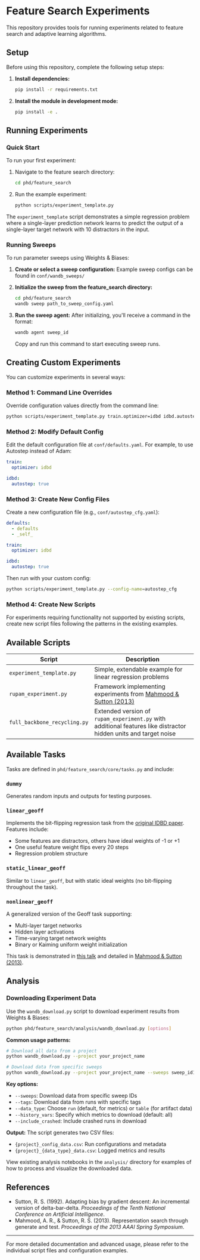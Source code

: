 # Feature Search Experiments

This repository provides tools for running experiments related to feature search and adaptive learning algorithms.

## Setup

Before using this repository, complete the following setup steps:

1. **Install dependencies:**
   ```bash
   pip install -r requirements.txt
   ```

2. **Install the module in development mode:**
   ```bash
   pip install -e .
   ```

## Running Experiments

### Quick Start

To run your first experiment:

1. Navigate to the feature search directory:
   ```bash
   cd phd/feature_search
   ```

2. Run the example experiment:
   ```bash
   python scripts/experiment_template.py
   ```

The `experiment_template` script demonstrates a simple regression problem where a single-layer prediction network learns to predict the output of a single-layer target network with 10 distractors in the input.

### Running Sweeps

To run parameter sweeps using Weights & Biases:

1. **Create or select a sweep configuration:**
   Example sweep configs can be found in `conf/wandb_sweeps/`

2. **Initialize the sweep from the feature_search directory:**
   ```bash
   cd phd/feature_search
   wandb sweep path_to_sweep_config.yaml
   ```

3. **Run the sweep agent:**
   After initializing, you'll receive a command in the format:
   ```bash
   wandb agent sweep_id
   ```
   
   Copy and run this command to start executing sweep runs.

## Creating Custom Experiments

You can customize experiments in several ways:

### Method 1: Command Line Overrides

Override configuration values directly from the command line:

```bash
python scripts/experiment_template.py train.optimizer=idbd idbd.autostep=true
```

### Method 2: Modify Default Config

Edit the default configuration file at `conf/defaults.yaml`. For example, to use Autostep instead of Adam:

```yaml
train:
  optimizer: idbd

idbd:
  autostep: true
```

### Method 3: Create New Config Files

Create a new configuration file (e.g., `conf/autostep_cfg.yaml`):

```yaml
defaults:
  - defaults
  - _self_

train:
  optimizer: idbd

idbd:
  autostep: true
```

Then run with your custom config:

```bash
python scripts/experiment_template.py --config-name=autostep_cfg
```

### Method 4: Create New Scripts

For experiments requiring functionality not supported by existing scripts, create new script files following the patterns in the existing examples.

## Available Scripts

| Script | Description |
|--------|-------------|
| `experiment_template.py` | Simple, extendable example for linear regression problems |
| `rupam_experiment.py` | Framework implementing experiments from [Mahmood & Sutton (2013)](http://incompleteideas.net/papers/MS-AAAIws-2013.pdf) |
| `full_backbone_recycling.py` | Extended version of `rupam_experiment.py` with additional features like distractor hidden units and target noise |

## Available Tasks

Tasks are defined in `phd/feature_search/core/tasks.py` and include:

### `dummy`
Generates random inputs and outputs for testing purposes.

### `linear_geoff`
Implements the bit-flipping regression task from the [original IDBD paper](https://cdn.aaai.org/AAAI/1992/AAAI92-027.pdf). Features include:
- Some features are distractors, others have ideal weights of -1 or +1
- One useful feature weight flips every 20 steps
- Regression problem structure

### `static_linear_geoff`
Similar to `linear_geoff`, but with static ideal weights (no bit-flipping throughout the task).

### `nonlinear_geoff`
A generalized version of the Geoff task supporting:
- Multi-layer target networks
- Hidden layer activations
- Time-varying target network weights
- Binary or Kaiming uniform weight initialization

This task is demonstrated in [this talk](https://youtu.be/qcdNaVAyeQ4?si=Tc2xkqTTvVJnKu_S) and detailed in [Mahmood & Sutton (2013)](http://incompleteideas.net/papers/MS-AAAIws-2013.pdf).

## Analysis

### Downloading Experiment Data

Use the `wandb_download.py` script to download experiment results from Weights & Biases:

```bash
python phd/feature_search/analysis/wandb_download.py [options]
```

**Common usage patterns:**

```bash
# Download all data from a project
python wandb_download.py --project your_project_name

# Download data from specific sweeps
python wandb_download.py --project your_project_name --sweeps sweep_id1 sweep_id2
```

**Key options:**
- `--sweeps`: Download data from specific sweep IDs
- `--tags`: Download data from runs with specific tags
- `--data_type`: Choose `run` (default, for metrics) or `table` (for artifact data)
- `--history_vars`: Specify which metrics to download (default: all)
- `--include_crashed`: Include crashed runs in download

**Output:**
The script generates two CSV files:
- `{project}_config_data.csv`: Run configurations and metadata
- `{project}_{data_type}_data.csv`: Logged metrics and results

View existing analysis notebooks in the `analysis/` directory for examples of how to process and visualize the downloaded data.

## References

- Sutton, R. S. (1992). Adapting bias by gradient descent: An incremental version of delta-bar-delta. *Proceedings of the Tenth National Conference on Artificial Intelligence*.
- Mahmood, A. R., & Sutton, R. S. (2013). Representation search through generate and test. *Proceedings of the 2013 AAAI Spring Symposium*.

---

For more detailed documentation and advanced usage, please refer to the individual script files and configuration examples.